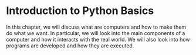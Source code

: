 # Introduction to Python Basics

In this chapter, we will discuss what are computers and how to make them do what we want. In particular, we will look into the main components of a computer and how it interacts with the real world. We will also look into how programs are developed and how they are executed.